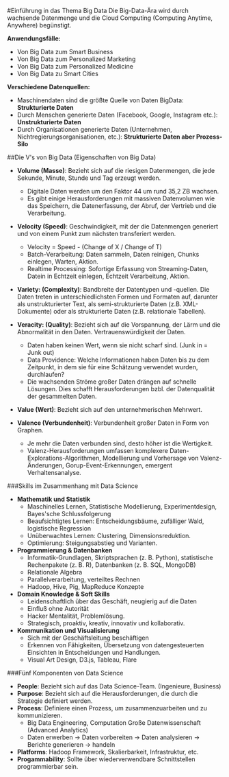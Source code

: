#Einführung in das Thema Big Data
Die Big-Data-Ära wird durch wachsende Datenmenge und die Cloud Computing (Computing Anytime, Anywhere) begünstigt.

**Anwendungsfälle:**
- Von Big Data zum Smart Business
- Von Big Data zum Personalized Marketing
- Von Big Data zum Personalized Medicine
- Von Big Data zu Smart Cities

**Verschiedene Datenquellen:**
- Maschinendaten sind die größte Quelle von Daten BigData: **Strukturierte Daten**
- Durch Menschen generierte Daten (Facebook, Google, Instagram etc.): **Unstrukturierte Daten**
- Durch Organisationen generierte Daten (Unternehmen, Nichtregierungsorganisationen, etc.): **Strukturierte Daten aber Prozess‐Silo**

##Die V's von Big Data (Eigenschaften von Big Data)

- **Volume (Masse)**: Bezieht sich auf die riesigen Datenmengen, die jede Sekunde, Minute, Stunde und Tag erzeugt werden.
  - Digitale Daten werden um den Faktor 44 um rund 35,2 ZB wachsen.
  - Es gibt einige Herausforderungen mit massiven Datenvolumen wie das Speichern, die Datenerfassung, der Abruf, der Vertrieb und die Verarbeitung.

- **Velocity (Speed)**: Geschwindigkeit, mit der die Datenmengen generiert und von einem Punkt zum nächsten transferiert werden.
  - Velocity = Speed - (Change of X / Change of T)
  - Batch-Verarbeitung: Daten sammeln, Daten reinigen, Chunks einlegen, Warten, Aktion.
  - Realtime Processing: Sofortige Erfassung von Streaming-Daten, Datein in Echtzeit einlegen, Echtzeit Verarbeitung, Aktion.

- **Variety: (Complexity)**: Bandbreite der Datentypen und -quellen. Die Daten treten in unterschiedlichsten Formen und Formaten auf, darunter als unstrukturierter Text, als semi-strukturierte
Daten (z.B. XML-Dokumente) oder als strukturierte Daten (z.B. relationale Tabellen).

- **Veracity: (Quality)**: Bezieht sich auf die Vorspannung, der Lärm und die Abnormalität in den Daten. Vertrauenswürdigkeit der Daten. 
  - Daten haben keinen Wert, wenn sie nicht scharf sind. (Junk in = Junk out)
  - Data Providence: Welche Informationen haben Daten bis zu dem Zeitpunkt, in dem sie für eine Schätzung verwendet wurden, durchlaufen?
  - Die wachsenden Ströme großer Daten drängen auf schnelle Lösungen. Dies schafft Herausforderungen bzbl. der Datenqualität der gesammelten Daten.

- **Value (Wert)**: Bezieht sich auf den unternehmerischen Mehrwert.

- **Valence (Verbundenheit)**: Verbundenheit großer Daten in Form von Graphen.
  - Je mehr die Daten verbunden sind, desto höher ist die Wertigkeit.
  - Valenz-Herausforderungen umfassen komplexere Daten-Explorations-Algorithmen, Modellierung und Vorhersage von Valenz-Änderungen, Gorup-Event-Erkennungen, emergent Verhaltensanalyse.

###Skills im Zusammenhang mit Data Science

- **Mathematik und Statistik**
  - Maschinelles Lernen, Statistische Modellierung, Experimentdesign, Bayes'sche Schlussfolgerung
  - Beaufsichtigtes Lernen: Entscheidungsbäume, zufälliger Wald, logistische Regression
  - Unüberwachtes Lernen: Clustering, Dimensionsreduktion.
  - Optimierung: Steigungsabstieg und Varianten.
- **Programmierung & Datenbanken**
  - Informatik-Grundlagen, Skriptsprachen (z. B. Python), statistische Rechenpakete (z. B. R), Datenbanken (z. B. SQL, MongoDB)
  - Relationale Algebra
  - Parallelverarbeitung, verteiltes Rechnen
  - Hadoop, Hive, Pig, MapReduce Konzepte
- **Domain Knowledge & Soft Skills**
  - Leidenschaftlich über das Geschäft, neugierig auf die Daten
  - Einfluß ohne Autorität
  - Hacker Mentalität, Problemlösung.
  - Strategisch, proaktiv, kreativ, innovativ und kollaborativ.
- **Kommunikation und Visualisierung**
  - Sich mit der Geschäftsleitung beschäftigen
  - Erkennen von Fähigkeiten, Übersetzung von datengesteuerten Einsichten in Entscheidungen und Handlungen.
  - Visual Art Design, D3.js, Tableau, Flare
  
###Fünf Komponenten von Data Science

- **People**: Bezieht sich auf das Data Science-Team. (Ingenieure, Business)
- **Purpose**: Bezieht sich auf die Herausforderungen, die durch die Strategie definiert werden.
- **Process**: Definiere einen Prozess, um zusammenzuarbeiten und zu kommunizieren.
  - Big Data Engineering, Computation Große Datenwissenschaft (Advanced Analytics)
  - Daten erwerben -> Daten vorbereiten -> Daten analysieren -> Berichte generieren -> handeln
- **Platforms**: Hadoop Framework, Skalierbarkeit, Infrastruktur, etc.
- **Progammability**: Sollte über wiederverwendbare Schnittstellen programmierbar sein.
